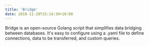 ```yaml
---
title: 'Bridge'
date: 2018-11-28T15:14:39+10:00
---
```


Bridge is an open-source Golang script that simplifies data bridging between databases. It's easy to configure using a .yaml file to define connections, data to be transferred, and custom queries. 
